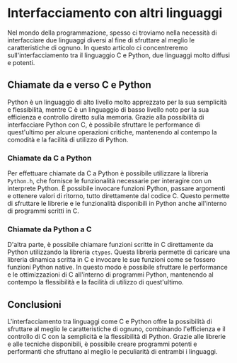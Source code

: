 # Interfacciamento con altri linguaggi

Nel mondo della programmazione, spesso ci troviamo nella necessità di interfacciare due linguaggi diversi al fine di sfruttare al meglio le caratteristiche di ognuno. In questo articolo ci concentreremo sull'interfacciamento tra il linguaggio C e Python, due linguaggi molto diffusi e potenti.

## Chiamate da e verso C e Python

Python è un linguaggio di alto livello molto apprezzato per la sua semplicità e flessibilità, mentre C è un linguaggio di basso livello noto per la sua efficienza e controllo diretto sulla memoria. Grazie alla possibilità di interfacciare Python con C, è possibile sfruttare le performance di quest'ultimo per alcune operazioni critiche, mantenendo al contempo la comodità e la facilità di utilizzo di Python.

### Chiamate da C a Python

Per effettuare chiamate da C a Python è possibile utilizzare la libreria `Python.h`, che fornisce le funzionalità necessarie per interagire con un interprete Python. È possibile invocare funzioni Python, passare argomenti e ottenere valori di ritorno, tutto direttamente dal codice C. Questo permette di sfruttare le librerie e le funzionalità disponibili in Python anche all'interno di programmi scritti in C.

### Chiamate da Python a C

D'altra parte, è possibile chiamare funzioni scritte in C direttamente da Python utilizzando la libreria `ctypes`. Questa libreria permette di caricare una libreria dinamica scritta in C e invocare le sue funzioni come se fossero funzioni Python native. In questo modo è possibile sfruttare le performance e le ottimizzazioni di C all'interno di programmi Python, mantenendo al contempo la flessibilità e la facilità di utilizzo di quest'ultimo.

## Conclusioni

L'interfacciamento tra linguaggi come C e Python offre la possibilità di sfruttare al meglio le caratteristiche di ognuno, combinando l'efficienza e il controllo di C con la semplicità e la flessibilità di Python. Grazie alle librerie e alle tecniche disponibili, è possibile creare programmi potenti e performanti che sfruttano al meglio le peculiarità di entrambi i linguaggi.